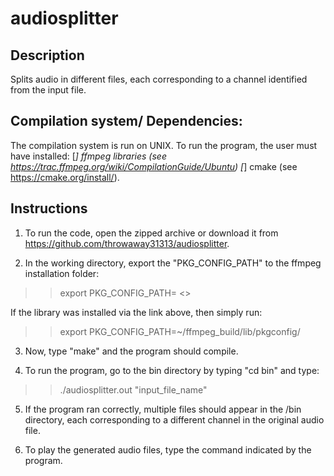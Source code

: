 # audiosplitter

## Description
Splits audio in different files, each corresponding to a channel identified from the input file.


## Compilation system/ Dependencies:

The compilation system is run on UNIX. To run the program, the user must have installed:
[*] ffmpeg libraries (see https://trac.ffmpeg.org/wiki/CompilationGuide/Ubuntu) 
[*] cmake (see https://cmake.org/install/).

## Instructions

1) To run the code, open the zipped archive or download it from https://github.com/throwaway31313/audiosplitter.

2) In the working directory, export the "PKG_CONFIG_PATH" to the ffmpeg installation folder:

>> export PKG_CONFIG_PATH= <<DIRECTORY>>

If the library was installed via the link above, then simply run:

>> export PKG_CONFIG_PATH=~/ffmpeg_build/lib/pkgconfig/

3) Now, type "make" and the program should compile.

4) To run the program, go to the bin directory by typing "cd bin" and type:

>> ./audiosplitter.out "input_file_name"

5) If the program ran correctly, multiple files should appear in the /bin directory,
each corresponding to a different channel in the original audio file.

6) To play the generated audio files, type the command indicated by the program.
